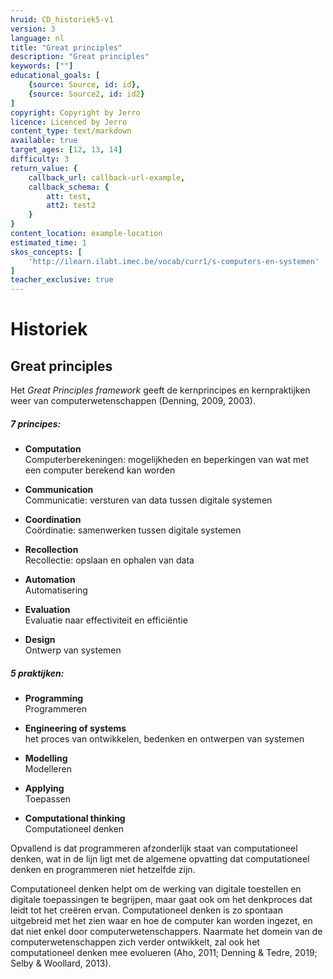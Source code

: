```yaml
---
hruid: CD_historiek5-v1
version: 3
language: nl
title: "Great principles"
description: "Great principles"
keywords: [""]
educational_goals: [
    {source: Source, id: id}, 
    {source: Source2, id: id2}
]
copyright: Copyright by Jerro
licence: Licenced by Jerro
content_type: text/markdown
available: true
target_ages: [12, 13, 14]
difficulty: 3
return_value: {
    callback_url: callback-url-example,
    callback_schema: {
        att: test,
        att2: test2
    }
}
content_location: example-location
estimated_time: 1
skos_concepts: [
    'http://ilearn.ilabt.imec.be/vocab/curr1/s-computers-en-systemen'
]
teacher_exclusive: true
---
```


# Historiek

## Great principles
Het *Great Principles framework* geeft de kernprincipes en kernpraktijken weer van computerwetenschappen (Denning, 2009, 2003). 

<div class="alert alert-box alert-dark">
<h5>7 principes:</h5> 

<ul><li><strong>Computation</strong></br>Computerberekeningen: mogelijkheden en beperkingen van wat met een computer berekend kan worden</li></ul>
<ul><li><strong>Communication</strong></br>Communicatie: versturen van data tussen digitale systemen</li></ul>
<ul><li><strong>Coordination</strong></br>Coördinatie: samenwerken tussen digitale systemen</li></ul>
<ul><li><strong>Recollection</strong></br>Recollectie: opslaan en ophalen van data</li></ul>
<ul><li><strong>Automation</strong></br>Automatisering</li></ul>
<ul><li><strong>Evaluation</strong></br>Evaluatie naar effectiviteit en efficiëntie</li></ul>
<ul><li><strong>Design</strong></br>Ontwerp van systemen</li></ul> 
</div>

<div class="alert alert-box alert-secondary">
<h5>5 praktijken:</h5> 

<ul><li><strong>Programming</strong></br>Programmeren</li></ul>
<ul><li><strong>Engineering of systems</strong></br>het proces van ontwikkelen, bedenken en ontwerpen van systemen</li></ul>
<ul><li><strong>Modelling</strong></br>Modelleren</li></ul>
<ul><li><strong>Applying</strong></br>Toepassen</li></ul>
<ul><li><strong>Computational thinking</strong></br>Computationeel denken</li></ul> 
</div>

Opvallend is dat programmeren afzonderlijk staat van computationeel denken, wat in de lijn ligt met de algemene opvatting dat computationeel denken en programmeren niet hetzelfde zijn. 

Computationeel denken helpt om de werking van digitale toestellen en digitale toepassingen te begrijpen, maar gaat ook om het denkproces dat leidt tot het  creëren ervan. Computationeel denken is zo spontaan uitgebreid met het zien waar en hoe de computer kan worden ingezet, en dat niet enkel door computerwetenschappers. Naarmate het domein van de computerwetenschappen zich verder ontwikkelt, zal ook het computationeel denken mee evolueren (Aho, 2011; Denning & Tedre, 2019; Selby & Woollard, 2013).